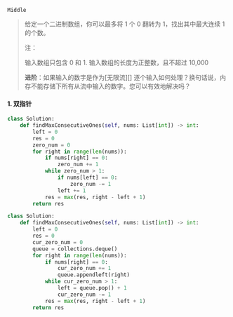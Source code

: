 `Middle`

> 给定一个二进制数组，你可以最多将 1 个 0 翻转为 1，找出其中最大连续 1 的个数。
>
> 注：
>
> 输入数组只包含 0 和 1.  输入数组的长度为正整数，且不超过 10,000
>
> **进阶**：如果输入的数字是作为[无限流][] 逐个输入如何处理？换句话说，内存不能存储下所有从流中输入的数字。您可以有效地解决吗？

#### 1. 双指针

```python
class Solution:
    def findMaxConsecutiveOnes(self, nums: List[int]) -> int:
        left = 0
        res = 0
        zero_num = 0
        for right in range(len(nums)):
            if nums[right] == 0:
                zero_num += 1
            while zero_num > 1:
                if nums[left] == 0:
                    zero_num -= 1
                left += 1
            res = max(res, right - left + 1)
        return res

class Solution:
    def findMaxConsecutiveOnes(self, nums: List[int]) -> int:
        left = 0
        res = 0
        cur_zero_num = 0
        queue = collections.deque()
        for right in range(len(nums)):
            if nums[right] == 0:
                cur_zero_num += 1
                queue.appendleft(right)
            while cur_zero_num > 1:
                left = queue.pop() + 1
                cur_zero_num -= 1
            res = max(res, right - left + 1)
        return res
```

